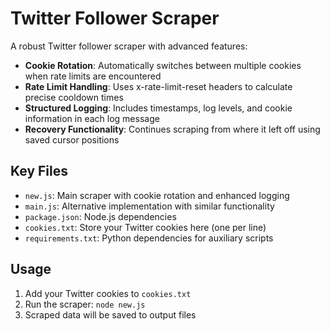 # Twitter Follower Scraper

A robust Twitter follower scraper with advanced features:

- **Cookie Rotation**: Automatically switches between multiple cookies when rate limits are encountered
- **Rate Limit Handling**: Uses x-rate-limit-reset headers to calculate precise cooldown times
- **Structured Logging**: Includes timestamps, log levels, and cookie information in each log message
- **Recovery Functionality**: Continues scraping from where it left off using saved cursor positions

## Key Files

- `new.js`: Main scraper with cookie rotation and enhanced logging
- `main.js`: Alternative implementation with similar functionality
- `package.json`: Node.js dependencies
- `cookies.txt`: Store your Twitter cookies here (one per line)
- `requirements.txt`: Python dependencies for auxiliary scripts

## Usage

1. Add your Twitter cookies to `cookies.txt`
2. Run the scraper: `node new.js`
3. Scraped data will be saved to output files
